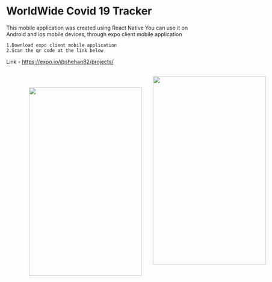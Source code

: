 # WorldWide Covid 19 Tracker


This mobile application was created using React Native
You can use it on Android and ios mobile devices, through expo client mobile application

	1.Download expo client mobile application
	2.Scan the qr code at the link below

Link  -  https://expo.io/@shehan82/projects/



<div style="display:flex;  margin:30px; flex-direction:raw;  justify-content: space-around;  width:100%;">
<img src="https://user-images.githubusercontent.com/55059232/103486549-9a554200-4e24-11eb-934a-416cd0fa333b.jpeg"  style="margin:30px" width="300" height="500">

<img src="https://user-images.githubusercontent.com/55059232/103486558-a7723100-4e24-11eb-9d54-d5dc15de60be.jpeg"  width="300" height="500">



</div>




